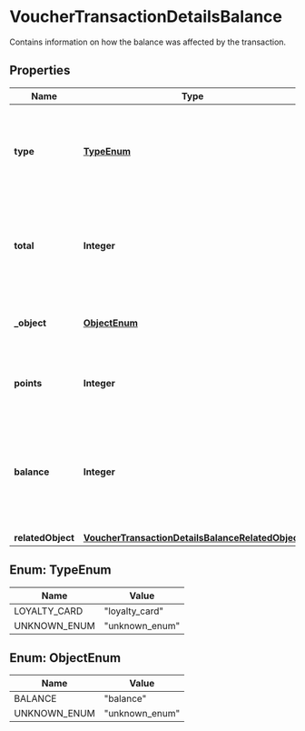 

# VoucherTransactionDetailsBalance

Contains information on how the balance was affected by the transaction.

## Properties

| Name | Type | Description | Notes |
|------------ | ------------- | ------------- | -------------|
|**type** | [**TypeEnum**](#TypeEnum) | The type of voucher whose balance is being adjusted due to the transaction. |  |
|**total** | **Integer** | The number of all points accumulated on the card as affected by add or subtract operations. |  |
|**_object** | [**ObjectEnum**](#ObjectEnum) | The type of the object represented by the JSON. |  |
|**points** | **Integer** | Points added or subtracted in the transaction. |  |
|**balance** | **Integer** | The available points on the card after the transaction as affected by redemption or rollback. |  |
|**relatedObject** | [**VoucherTransactionDetailsBalanceRelatedObject**](VoucherTransactionDetailsBalanceRelatedObject.md) |  |  |



## Enum: TypeEnum

| Name | Value |
|---- | -----|
| LOYALTY_CARD | &quot;loyalty_card&quot; |
| UNKNOWN_ENUM | &quot;unknown_enum&quot; |



## Enum: ObjectEnum

| Name | Value |
|---- | -----|
| BALANCE | &quot;balance&quot; |
| UNKNOWN_ENUM | &quot;unknown_enum&quot; |



